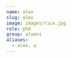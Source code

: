 ```yaml
---
name: alex
slug: alex
image: images/rice.jpg
role: phd
group: alumni
aliases:
  - alex. a
---
```




